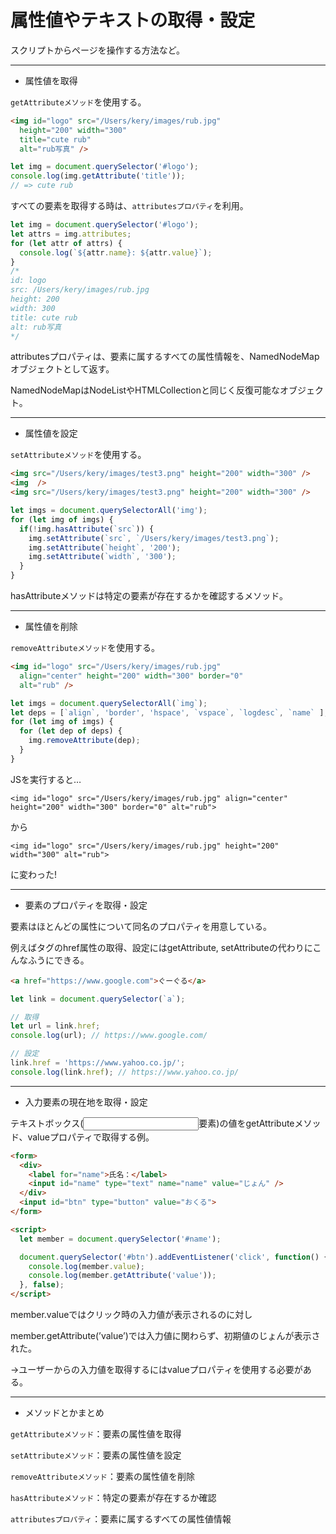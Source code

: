 # 属性値やテキストの取得・設定

スクリプトからページを操作する方法など。

---

- 属性値を取得

`getAttributeメソッド`を使用する。
```HTML
<img id="logo" src="/Users/kery/images/rub.jpg"
  height="200" width="300"
  title="cute rub"
  alt="rub写真" />
```
```JavaScript
let img = document.querySelector('#logo');
console.log(img.getAttribute('title'));
// => cute rub
```

すべての要素を取得する時は、`attributesプロパティ`を利用。
```JavaScript
let img = document.querySelector('#logo');
let attrs = img.attributes;
for (let attr of attrs) {
  console.log(`${attr.name}: ${attr.value}`);
}
/*
id: logo
src: /Users/kery/images/rub.jpg
height: 200
width: 300
title: cute rub
alt: rub写真
*/
```
attributesプロパティは、要素に属するすべての属性情報を、NamedNodeMapオブジェクトとして返す。

NamedNodeMapはNodeListやHTMLCollectionと同じく反復可能なオブジェクト。

---

- 属性値を設定

`setAttributeメソッド`を使用する。
```HTML
<img src="/Users/kery/images/test3.png" height="200" width="300" />
<img  />
<img src="/Users/kery/images/test3.png" height="200" width="300" />
```
```JavaScript
let imgs = document.querySelectorAll('img');
for (let img of imgs) {
  if(!img.hasAttribute(`src`)) {
    img.setAttribute(`src`, `/Users/kery/images/test3.png`);
    img.setAttribute(`height`, '200');
    img.setAttribute(`width`, '300');
  }
}
```
hasAttributeメソッドは特定の要素が存在するかを確認するメソッド。

---

- 属性値を削除

`removeAttributeメソッド`を使用する。
```HTML
<img id="logo" src="/Users/kery/images/rub.jpg"
  align="center" height="200" width="300" border="0"
  alt="rub" />
```
```JavaScript
let imgs = document.querySelectorAll(`img`);
let deps = [`align`, 'border', 'hspace', `vspace`, `logdesc`, `name` ];
for (let img of imgs) {
  for (let dep of deps) {
    img.removeAttribute(dep);
  }
}
```
JSを実行すると…

`<img id="logo" src="/Users/kery/images/rub.jpg" align="center" height="200" width="300" border="0" alt="rub">`

から

`<img id="logo" src="/Users/kery/images/rub.jpg" height="200" width="300" alt="rub">`

に変わった!

---

- 要素のプロパティを取得・設定

要素はほとんどの属性について同名のプロパティを用意している。

例えば<a>タグのhref属性の取得、設定にはgetAttribute, setAttributeの代わりにこんなふうにできる。

```HTML
<a href="https://www.google.com">ぐーぐる</a>
```
```JavaScript
let link = document.querySelector(`a`);

// 取得
let url = link.href;
console.log(url); // https://www.google.com/

// 設定
link.href = 'https://www.yahoo.co.jp/';
console.log(link.href); // https://www.yahoo.co.jp/
```

---

- 入力要素の現在地を取得・設定

テキストボックス(<input>要素)の値をgetAttributeメソッド、valueプロパティで取得する例。

```HTML
<form>
  <div>
    <label for="name">氏名：</label>
    <input id="name" type="text" name="name" value="じょん" />
  </div>
  <input id="btn" type="button" value="おくる">
</form>

<script>
  let member = document.querySelector('#name');

  document.querySelector('#btn').addEventListener('click', function() {
    console.log(member.value);
    console.log(member.getAttribute('value'));
  }, false);
</script>
```
member.valueではクリック時の入力値が表示されるのに対し

member.getAttribute(’value’)では入力値に関わらず、初期値のじょんが表示された。

→ユーザーからの入力値を取得するにはvalueプロパティを使用する必要がある。

---

- メソッドとかまとめ

`getAttributeメソッド`：要素の属性値を取得

`setAttributeメソッド`：要素の属性値を設定

`removeAttributeメソッド`：要素の属性値を削除

`hasAttributeメソッド`：特定の要素が存在するか確認

`attributesプロパティ`：要素に属するすべての属性値情報